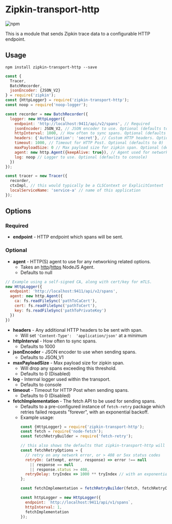 
# Zipkin-transport-http

![npm](https://img.shields.io/npm/dm/zipkin-transport-http.svg)

This is a module that sends Zipkin trace data to a configurable HTTP endpoint.

## Usage

`npm install zipkin-transport-http --save`

```javascript
const {
  Tracer,
  BatchRecorder,
  jsonEncoder: {JSON_V2}
} = require('zipkin');
const {HttpLogger} = require('zipkin-transport-http');
const noop = require('noop-logger');

const recorder = new BatchRecorder({
  logger: new HttpLogger({
    endpoint: 'http://localhost:9411/api/v2/spans', // Required
    jsonEncoder: JSON_V2, // JSON encoder to use. Optional (defaults to JSON_V1)
    httpInterval: 1000, // How often to sync spans. Optional (defaults to 1000)
    headers: {'Authorization': 'secret'}, // Custom HTTP headers. Optional
    timeout: 1000, // Timeout for HTTP Post. Optional (defaults to 0)
    maxPayloadSize: 0 // Max payload size for zipkin span. Optional (defaults to 0)
    agent: new http.Agent({keepAlive: true}), // Agent used for network related options. Optional (defaults to null)
    log: noop // Logger to use. Optional (defaults to console)
  })
});

const tracer = new Tracer({
  recorder,
  ctxImpl, // this would typically be a CLSContext or ExplicitContext
  localServiceName: 'service-a' // name of this application
});
```
## Options
### Required
- **endpoint** - HTTP endpoint which spans will be sent.
### Optional
- **agent** - HTTP(S) agent to use for any networking related options.
  - Takes an [http](https://nodejs.org/api/http.html#http_class_http_agent)/[https](https://nodejs.org/api/https.html) NodeJS Agent.
  - Defaults to null
```javascript
// Example using a self-signed CA, along with cert/key for mTLS.
new HttpLogger({
  endpoint: 'http://localhost:9411/api/v2/spans',
  agent: new http.Agent({
    ca: fs.readFileSync('pathToCaCert'),
    cert: fs.readFileSync('pathToCert'),
    key: fs.readFileSync('pathToPrivateKey')
  })
})
```
- **headers** - Any additional HTTP headers to be sent with span.
  - Will set `'Content-Type':  'application/json'` at a minimum
- **httpInterval** - How often to sync spans.
  - Defaults to 1000
- **jsonEncoder** - JSON encoder to use when sending spans.
  - Defaults to JSON_V1
- **maxPayloadSize** - Max payload size for zipkin span.
  - Will drop any spans exceeding this threshold.
  - Defaults to 0 (Disabled)
- **log** - Internal logger used within the transport.
  - Defaults to console
- **timeout** - Timeout for HTTP Post when sending spans.
  - Defaults to 0 (Disabled)
- **fetchImplementation** - The fetch API to be used for sending spans.
  - Defaults to a pre-configured instance of `fetch-retry` package which retries failed requests "forever", with an exponential backoff.
  - Example usage:
      ```javascript
      const {HttpLogger} = require('zipkin-transport-http');
      const fetch = require('node-fetch');
      const fetchRetryBuilder = require('fetch-retry');

      // this also shows the defaults that zipkin-transport-http will use internally when `fetchImplementation` is omitted.
      const fetchRetryOptions = {
        // retry on any network error, or > 408 or 5xx status codes
        retryOn: (attempt, error, response) => error !== null
          || response == null
          || response.status >= 408,
        retryDelay: tryIndex => 1000 ** tryIndex // with an exponentially growing backoff
      };

      const fetchImplementation = fetchRetryBuilder(fetch, fetchRetryOptions);

      const httpLogger = new HttpLogger({
        endpoint: `http://localhost:9411/api/v1/spans`,
        httpInterval: 1,
        fetchImplementation
      });
      ```
